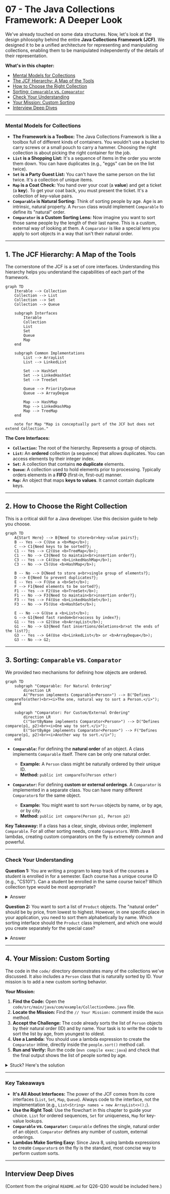 # 07 - The Java Collections Framework: A Deeper Look

We've already touched on some data structures. Now, let's look at the design philosophy behind the entire **Java Collections Framework (JCF)**. We designed it to be a unified architecture for representing and manipulating collections, enabling them to be manipulated independently of the details of their representation.

**What's in this chapter:**
*   [Mental Models for Collections](#mental-models-for-collections)
*   [The JCF Hierarchy: A Map of the Tools](#1-the-jcf-hierarchy-a-map-of-the-tools)
*   [How to Choose the Right Collection](#2-how-to-choose-the-right-collection)
*   [Sorting: `Comparable` vs. `Comparator`](#3-sorting-comparable-vs-comparator)
*   [Check Your Understanding](#check-your-understanding)
*   [Your Mission: Custom Sorting](#4-your-mission-custom-sorting)
*   [Interview Deep Dives](#interview-deep-dives)

---

### Mental Models for Collections

*   **The Framework is a Toolbox:** The Java Collections Framework is like a toolbox full of different kinds of containers. You wouldn't use a bucket to carry screws or a small pouch to carry a hammer. Choosing the right collection is about picking the right container for the job.
*   **`List` is a Shopping List:** It's a sequence of items in the order you wrote them down. You can have duplicates (e.g., "eggs" can be on the list twice).
*   **`Set` is a Party Guest List:** You can't have the same person on the list twice. It's a collection of unique items.
*   **`Map` is a Coat Check:** You hand over your coat (a **value**) and get a ticket (a **key**). To get your coat back, you must present the ticket. It's a collection of key-value pairs.
*   **`Comparable` is Natural Sorting:** Think of sorting people by age. Age is an intrinsic, natural property. A `Person` class would implement `Comparable` to define its "natural" order.
*   **`Comparator` is a Custom Sorting Lens:** Now imagine you want to sort those same people by the length of their last name. This is a custom, external way of looking at them. A `Comparator` is like a special lens you apply to sort objects in a way that isn't their natural order.

---

## 1. The JCF Hierarchy: A Map of the Tools

The cornerstone of the JCF is a set of core interfaces. Understanding this hierarchy helps you understand the capabilities of each part of the framework.

```mermaid
graph TD
    Iterable --> Collection
    Collection --> List
    Collection --> Set
    Collection --> Queue

    subgraph Interfaces
        Iterable
        Collection
        List
        Set
        Queue
        Map
    end

    subgraph Common Implementations
        List --> ArrayList
        List --> LinkedList

        Set --> HashSet
        Set --> LinkedHashSet
        Set --> TreeSet

        Queue --> PriorityQueue
        Queue --> ArrayDeque

        Map --> HashMap
        Map --> LinkedHashMap
        Map --> TreeMap
    end

    note for Map "Map is conceptually part of the JCF but does not extend Collection."
```
**The Core Interfaces:**
*   **`Collection`:** The root of the hierarchy. Represents a group of objects.
*   **`List`:** An **ordered** collection (a sequence) that allows duplicates. You can access elements by their integer index.
*   **`Set`:** A collection that contains **no duplicate** elements.
*   **`Queue`:** A collection used to hold elements prior to processing. Typically orders elements in a **FIFO** (first-in, first-out) manner.
*   **`Map`:** An object that maps **keys to values**. It cannot contain duplicate keys.

---

## 2. How to Choose the Right Collection

This is a critical skill for a Java developer. Use this decision guide to help you choose.

```mermaid
graph TD
    A{Start Here} --> B{Need to store<br>key-value pairs?};
    B -- Yes --> C(Use a <b>Map</b>);
    C --> C1{Need keys to be sorted?};
    C1 -- Yes --> C2(Use <b>TreeMap</b>);
    C1 -- No --> C3{Need to maintain<br>insertion order?};
    C3 -- Yes --> C4(Use <b>LinkedHashMap</b>);
    C3 -- No --> C5(Use <b>HashMap</b>);

    B -- No --> D{Need to store a<br>single group of elements?};
    D --> E{Need to prevent duplicates?};
    E -- Yes --> F(Use a <b>Set</b>);
    F --> F1{Need elements to be sorted?};
    F1 -- Yes --> F2(Use <b>TreeSet</b>);
    F1 -- No --> F3{Need to maintain<br>insertion order?};
    F3 -- Yes --> F4(Use <b>LinkedHashSet</b>);
    F3 -- No --> F5(Use <b>HashSet</b>);

    E -- No --> G(Use a <b>List</b>);
    G --> G1{Need fast random<br>access by index?};
    G1 -- Yes --> G2(Use <b>ArrayList</b>);
    G1 -- No --> G3{Need fast insertions/deletions<br>at the ends of the list?};
    G3 -- Yes --> G4(Use <b>LinkedList</b> or <b>ArrayDeque</b>);
    G3 -- No --> G2;
```

---

## 3. Sorting: `Comparable` vs. `Comparator`

We provided two mechanisms for defining how objects are ordered.

```mermaid
graph TD
    subgraph "Comparable: For Natural Ordering"
        direction LR
        A("Person implements Comparable<Person>") --> B("Defines compareTo(other)<br><i>The one, natural way to sort a Person.</i>");
    end

    subgraph "Comparator: For Custom/External Ordering"
        direction LR
        C("SortByName implements Comparator<Person>") --> D("Defines compare(p1, p2)<br><i>One way to sort.</i>");
        E("SortByAge implements Comparator<Person>") --> F("Defines compare(p1, p2)<br><i>Another way to sort.</i>");
    end
```

*   **`Comparable`:** For defining the **natural order** of an object. A class implements `Comparable` itself. There can be only one natural order.
    *   **Example:** A `Person` class might be naturally ordered by their unique ID.
    *   **Method:** `public int compareTo(Person other)`

*   **`Comparator`:** For defining **custom or external orderings**. A `Comparator` is implemented in a separate class. You can have many different `Comparator`s for the same object.
    *   **Example:** You might want to sort `Person` objects by name, or by age, or by city.
    *   **Method:** `public int compare(Person p1, Person p2)`

**Key Takeaway:** If a class has a clear, single, obvious order, implement `Comparable`. For all other sorting needs, create `Comparator`s. With Java 8 lambdas, creating custom comparators on the fly is extremely common and powerful.

---

### Check Your Understanding

**Question 1:** You are writing a program to keep track of the courses a student is enrolled in for a semester. Each course has a unique course ID (e.g., "CS101"). Can a student be enrolled in the same course twice? Which collection type would be most appropriate?
<details>
  <summary>Answer</summary>
  A student cannot be enrolled in the same course twice, so you need to prevent duplicates. A **`Set`** (like `HashSet`) is the perfect choice to store the course IDs.
</details>

**Question 2:** You want to sort a list of `Product` objects. The "natural order" should be by price, from lowest to highest. However, in one specific place in your application, you need to sort them alphabetically by name. Which sorting interface should the `Product` class implement, and which one would you create separately for the special case?
<details>
  <summary>Answer</summary>
  The `Product` class should implement **`Comparable<Product>`** to define the natural order by price. For the special case, you would create a separate **`Comparator<Product>`** that compares products by name.
</details>

---

## 4. Your Mission: Custom Sorting

The code in the `code/` directory demonstrates many of the collections we've discussed. It also includes a `Person` class that is naturally sorted by ID. Your mission is to add a new custom sorting behavior.

**Your Mission:**

1.  **Find the Code:** Open the `code/src/main/java/com/example/CollectionDemo.java` file.
2.  **Locate the Mission:** Find the `// Your Mission:` comment inside the `main` method.
3.  **Accept the Challenge:** The code already sorts the list of `Person` objects by their natural order (ID) and by name. Your task is to write the code to sort the list by age, from youngest to oldest.
4.  **Use a Lambda:** You should use a lambda expression to create the `Comparator` inline, directly inside the `people.sort()` method call.
5.  **Run and Verify:** Run the code (`mvn compile exec:java`) and check that the final output shows the list of people sorted by age.

<details>
<summary>Stuck? Here's the solution</summary>

```java
// Your Mission:
// 1. Sort the 'people' list by age, from youngest to oldest.
// 2. Use a lambda expression to create a Comparator inline.
//    Hint: The sort method is people.sort(...);
//    Hint: Integer.compare(p1.getAge(), p2.getAge()) is the logic you need.

// --- Your code goes here ---
people.sort((p1, p2) -> Integer.compare(p1.getAge(), p2.getAge()));
// --- End of your code ---
```
</details>

---

### Key Takeaways

*   **It's All About Interfaces:** The power of the JCF comes from its core interfaces (`List`, `Set`, `Map`, `Queue`). Always code to the interface, not the implementation (e.g., `List<String> names = new ArrayList<>();`).
*   **Use the Right Tool:** Use the flowchart in this chapter to guide your choice. `List` for ordered sequences, `Set` for uniqueness, `Map` for key-value lookups.
*   **`Comparable` vs. `Comparator`:** `Comparable` defines the single, natural order of an object. `Comparator` defines any number of custom, external orderings.
*   **Lambdas Make Sorting Easy:** Since Java 8, using lambda expressions to create `Comparator`s on the fly is the standard, most concise way to perform custom sorts.

---

## Interview Deep Dives

(Content from the original `README.md` for Q26-Q30 would be included here.)
